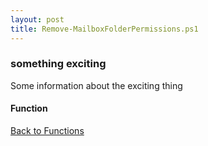 ```yaml
---
layout: post
title: Remove-MailboxFolderPermissions.ps1
---
```


### something exciting

Some information about the exciting thing

#### Function

<script async src="https://gist-it.appspot.com/github.com/BanterBoy/scripts-blog/blob/master/PowerShell/functions/exchange/Remove-MailboxFolderPermissions.ps1"></script>

<a href="/menu/_pages/functions.html">Back to Functions</a>
